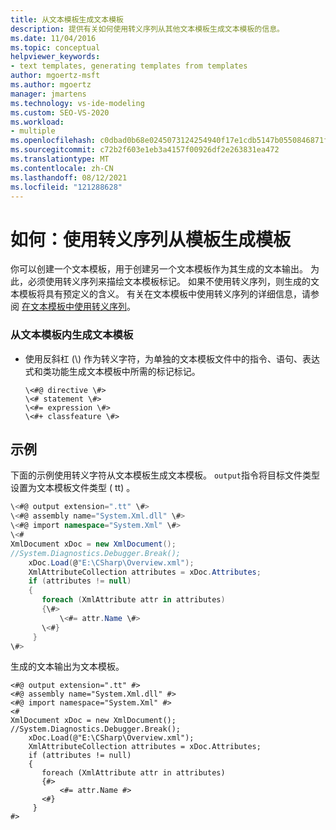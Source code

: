 ```yaml
---
title: 从文本模板生成文本模板
description: 提供有关如何使用转义序列从其他文本模板生成文本模板的信息。
ms.date: 11/04/2016
ms.topic: conceptual
helpviewer_keywords:
- text templates, generating templates from templates
author: mgoertz-msft
ms.author: mgoertz
manager: jmartens
ms.technology: vs-ide-modeling
ms.custom: SEO-VS-2020
ms.workload:
- multiple
ms.openlocfilehash: c0dbad0b68e0245073124254940f17e1cdb5147b0550846871fe40db546eb091
ms.sourcegitcommit: c72b2f603e1eb3a4157f00926df2e263831ea472
ms.translationtype: MT
ms.contentlocale: zh-CN
ms.lasthandoff: 08/12/2021
ms.locfileid: "121288628"
---
```

# <a name="how-to-generate-templates-from-templates-by-using-escape-sequences"></a>如何：使用转义序列从模板生成模板
你可以创建一个文本模板，用于创建另一个文本模板作为其生成的文本输出。 为此，必须使用转义序列来描绘文本模板标记。 如果不使用转义序列，则生成的文本模板将具有预定义的含义。 有关在文本模板中使用转义序列的详细信息，请参阅 [在文本模板中使用转义序列](../modeling/using-escape-sequences-in-text-templates.md)。

### <a name="to-generate-a-text-template-from-within-a-text-template"></a>从文本模板内生成文本模板

- 使用反斜杠 (\\) 作为转义字符，为单独的文本模板文件中的指令、语句、表达式和类功能生成文本模板中所需的标记标记。

    ```
    \<#@ directive \#>
    \<# statement \#>
    \<#= expression \#>
    \<#+ classfeature \#>
    ```

## <a name="example"></a>示例
 下面的示例使用转义字符从文本模板生成文本模板。 `output`指令将目标文件类型设置为文本模板文件类型 ( tt) 。

```csharp
\<#@ output extension=".tt" \#>
\<#@ assembly name="System.Xml.dll" \#>
\<#@ import namespace="System.Xml" \#>
\<#
XmlDocument xDoc = new XmlDocument();
//System.Diagnostics.Debugger.Break();
    xDoc.Load(@"E:\CSharp\Overview.xml");
    XmlAttributeCollection attributes = xDoc.Attributes;
    if (attributes != null)
    {
       foreach (XmlAttribute attr in attributes)
       {\#>
           \<#= attr.Name \#>
       \<#}
     }
\#>
```

 生成的文本输出为文本模板。

```
<#@ output extension=".tt" #>
<#@ assembly name="System.Xml.dll" #>
<#@ import namespace="System.Xml" #>
<#
XmlDocument xDoc = new XmlDocument();
//System.Diagnostics.Debugger.Break();
    xDoc.Load(@"E:\CSharp\Overview.xml");
    XmlAttributeCollection attributes = xDoc.Attributes;
    if (attributes != null)
    {
       foreach (XmlAttribute attr in attributes)
       {#>
           <#= attr.Name #>
       <#}
     }
#>
```
